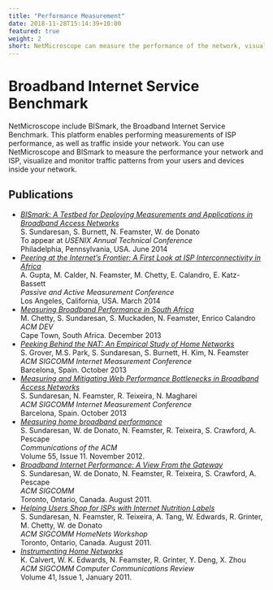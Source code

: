 ```yaml
---
title: "Performance Measurement"
date: 2018-11-28T15:14:39+10:00
featured: true
weight: 2
short: NetMicroscope can measure the performance of the network, visualize and monitor traffic patterns from your users and devices inside your network.
---
```


# Broadband Internet Service Benchmark

NetMicroscope include BISmark, the Broadband Internet Service Benchmark. This
platform enables performing measurements of ISP performance, as well as traffic
inside your network. You can use NetMicroscope and BISmark to measure the
performance your network and ISP, visualize and monitor traffic patterns from
your users and devices inside your network.

## Publications

<ul>
    <li>
    <em><a href="https://www.dropbox.com/s/sjun9cplnf1dyui/bismark-atc2014.pdf">BISmark: A Testbed for Deploying Measurements and Applications in Broadband Access Networks</a></em><br/>
    S. Sundaresan, S. Burnett, N. Feamster, W. de Donato<br/>
    To appear at <em>USENIX Annual Technical Conference</em><br/>
    Philadelphia, Pennsylvania, USA. June 2014
    </li>
    <li>
    <em><a href="http://www.cc.gatech.edu/~agupta80/pdfs/pam14.pdf">
            Peering at the Internet’s Frontier: A First Look at ISP Interconnectivity in Africa</a></em><br/>
    A. Gupta, M. Calder, N. Feamster, M. Chetty, E. Calandro, E. Katz-Bassett<br/>
    <em>Passive and Active Measurement Conference</em><br/>
    Los Angeles, California, USA. March 2014
    </li>
    <li>
    <em><a href="http://www.cs.uwc.ac.za/~dev4/papers/a01-chetty.pdf">
            Measuring Broadband Performance in South Africa</a></em><br/>
    M. Chetty, S. Sundaresan, S. Muckaden, N. Feamster, Enrico Calandro<br/>
    <em>ACM DEV</em><br/>
    Cape Town, South Africa. December 2013
    </li>
    <li><em><a
    href="http://conferences.sigcomm.org/imc/2013/papers/imc061-groverA.pdf">
    Peeking Behind the NAT: An Empirical Study of Home Networks</a></em>
    </br> S. Grover, M.S. Park, S. Sundaresan, S. Burnett, H. Kim, N. Feamster<br />
    <em> ACM SIGCOMM Internet Measurement Conference</em><br /> Barcelona, Spain. 
    October 2013 </li>
    <li><em><a
    href="http://conferences.sigcomm.org/imc/2013/papers/imc120-sundaresanA.pdf">
    Measuring and Mitigating Web Performance Bottlenecks in Broadband Access 
    Networks</a></em>
    </br> S. Sundaresan, N. Feamster, R. Teixeira, N. Magharei<br />
    <em> ACM SIGCOMM Internet Measurement Conference</em><br /> Barcelona, Spain. 
    October 2013 </li>
    <li><em><a
    href="http://hal.upmc.fr/docs/00/83/50/36/PDF/paper.pdf">
    Measuring home broadband performance</a></em>
    </br>S.  Sundaresan, W. de Donato, N. Feamster, R. Teixeira, S.
    Crawford, A. Pescape<br /><em>Communications of the ACM</em><br /> Volume 55,
    Issue 11.  November 2012.</li>
    <li><em><a
    href="http://conferences.sigcomm.org/sigcomm/2011/papers/sigcomm/p134.pdf">
    Broadband Internet Performance: A View From the Gateway</a></em>
    </br>S.  Sundaresan, W. de Donato, N. Feamster, R. Teixeira, S.
    Crawford, A. Pescape<br /><em>ACM SIGCOMM</em><br /> Toronto, Ontario,
    Canada.  August 2011.</li>
    <li><em><a
    href="http://conferences.sigcomm.org/sigcomm/2011/papers/homenets/p13.pdf">
    Helping Users Shop for ISPs with Internet Nutrition Labels</a></em>
    <br />S. Sundaresan, N. Feamster, R. Teixeira, A. Tang, W.
    Edwards, R. Grinter, M. Chetty, W. de Donato<br /><em>ACM SIGCOMM
    HomeNets Workshop</em><br />Toronto, Ontario, Canada.  August 2011.
    </li>
    <li><em><a
    href="http://www.sigcomm.org/sites/default/files/ccr/papers/2011/January/1925861-1925875.pdf">
    Instrumenting Home Networks</a></em><br /> K. Calvert, W. K.  Edwards,
    N. Feamster, R. Grinter, Y. Deng, X. Zhou<br /> <em>ACM SIGCOMM
    Computer Communications Review</em><br /> Volume 41, Issue 1, January
    2011.</li>
</ul>
